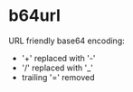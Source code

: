 # b64url
URL friendly base64 encoding:
* '+' replaced with '-'
* '/' replaced with '_'
* trailing '=' removed
